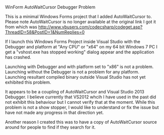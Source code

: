 WinForm AutoWaitCursor Debugger Problem

This is a minimal Windows Forms project that I added AutoWaitCursor to.
Please note AutoWaitCursor is no longer available at the original link I got it from which was http://www.vbusers.com/codecsharp/codeget.asp?ThreadID=58&PostID=1&NumReplies=0

If I launch this Windows Forms Project inside Visual Studio with the Debugger and platform at "Any CPU" or "x64" on my 64 bit Windows 7 PC I get a "vshost.exe has stopped working" dialog appear and the application has crashed.

Launching with Debugger and with platform set to "x86" is not a problem.
Launching without the Debugger is not a problem for any platform.
Launching resultant compiled binary outside Visual Studio has not yet exhibited this problem.

It appears to be a coupling of AutoWaitCursor and Visual Studio 2013 Debugger.
I believe currently that VS2012 whcih I have used in the past did not exhibit this behaviour but I cannot verify that at the moment.
While this problem is not a show stopper, I would like to understand or fix the issue but have not made any progress in that direction yet.

Another reason I created this was to have a copy of AutoWaitCursor source around for people to find if they search for it.
